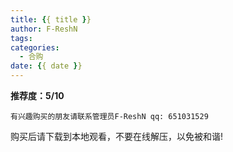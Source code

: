 ```yaml
---
title: {{ title }}
author: F-ReshN
tags:
categories:
  - 合购
date: {{ date }}
---
```


<!-- more -->

**推荐度：5/10**

`
有兴趣购买的朋友请联系管理员F-ReshN qq: 651031529
`

购买后请下载到本地观看，不要在线解压，以免被和谐!
